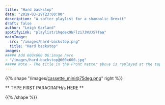 ```yaml
---
title: "Hard backstop"
date: "2019-03-29T23:00:00"
description: "A softer playlist for a shambolic Brexit"
draft: false
author: "Leigh Garland"
spotifyLink: "playlist/1hqdex9NFlzi7JWUJS7Taa"
mainImage:
  src: "/images/hard-backstop.png"
  title: "Hard backstop"
images:
##### Add 600x600 OG:image here
- "/images/hard-backstop@600x600.jpg"
##### Note - The title in the Front matter above is replayed at the top of the rendered article
---
```


{{% shape "/images/cassette_mini@75deg.png" right %}}

** TYPE FIRST PARAGRAPH/s HERE **

{{% /shape %}}

